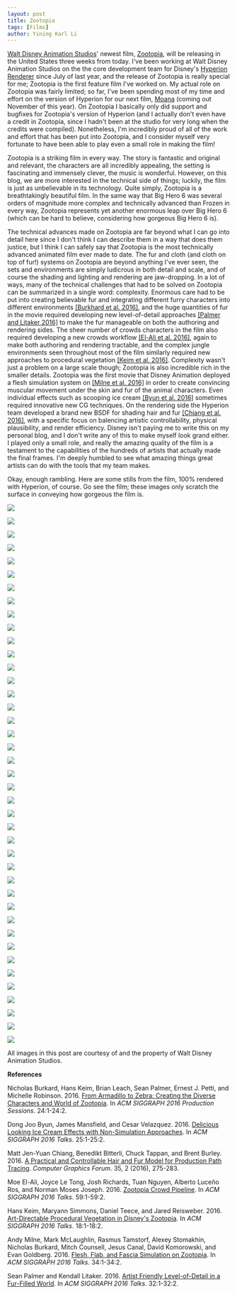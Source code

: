 ```yaml
---
layout: post
title: Zootopia
tags: [Films]
author: Yining Karl Li
---
```


[Walt Disney Animation Studios](http://www.disneyanimation.com/)' newest film, [Zootopia](http://www.disneyanimation.com/projects/zootopia), will be releasing in the United States three weeks from today.
I've been working at Walt Disney Animation Studios on the the core development team for Disney's [Hyperion Renderer](http://www.disneyanimation.com/technology/innovations/hyperion) since July of last year, and the release of Zootopia is really special for me; Zootopia is the first feature film I've worked on.
My actual role on Zootopia was fairly limited; so far, I've been spending most of my time and effort on the version of Hyperion for our next film, [Moana](http://www.disneyanimation.com/projects/moana) (coming out November of this year).
On Zootopia I basically only did support and bugfixes for Zootopia's version of Hyperion (and I actually don't even have a credit in Zootopia, since I hadn't been at the studio for very long when the credits were compiled).
Nonetheless, I'm incredibly proud of all of the work and effort that has been put into Zootopia, and I consider myself very fortunate to have been able to play even a small role in making the film!

Zootopia is a striking film in every way.
The story is fantastic and original and relevant, the characters are all incredibly appealing, the setting is fascinating and immensely clever, the music is wonderful.
However, on this blog, we are more interested in the technical side of things; luckily, the film is just as unbelievable in its technology.
Quite simply, Zootopia is a breathtakingly beautiful film.
In the same way that Big Hero 6 was several orders of magnitude more complex and technically advanced than Frozen in every way, Zootopia represents yet another enormous leap over Big Hero 6 (which can be hard to believe, considering how gorgeous Big Hero 6 is). 

The technical advances made on Zootopia are far beyond what I can go into detail here since I don't think I can describe them in a way that does them justice, but I think I can safely say that Zootopia is the most technically advanced animated film ever made to date.
The fur and cloth (and cloth on top of fur!) systems on Zootopia are beyond anything I've ever seen, the sets and environments are simply ludicrous in both detail and scale, and of course the shading and lighting and rendering are jaw-dropping.
In a lot of ways, many of the technical challenges that had to be solved on Zootopia can be summarized in a single word: complexity.
Enormous care had to be put into creating believable fur and integrating different furry characters into different environments [[Burkhard et al. 2016]](https://dl.acm.org/doi/10.1145/2936733.2936736), and the huge quantities of fur in the movie required developing new level-of-detail approaches [[Palmer and Litaker 2016]](https://dl.acm.org/citation.cfm?id=2927466) to make the fur manageable on both the authoring and rendering sides.
The sheer number of crowds characters in the film also required developing a new crowds workflow [[El-Ali et al. 2016]](https://dl.acm.org/doi/10.1145/2897839.2927467), again to make both authoring and rendering tractable, and the complex jungle environments seen throughout most of the film similarly required new approaches to procedural vegetation [[Keim et al. 2016]](https://dl.acm.org/citation.cfm?id=2927469).
Complexity wasn't just a problem on a large scale though; Zootopia is also incredible rich in the smaller details.
Zootopia was the first movie that Disney Animation deployed a flesh simulation system on [[Milne et al. 2016]](https://dl.acm.org/citation.cfm?id=2927390) in order to create convincing muscular movement under the skin and fur of the animal characters.
Even individual effects such as scooping ice cream [[Byun et al. 2016]](https://dl.acm.org/citation.cfm?id=2927445) sometimes required innovative new CG techniques.
On the rendering side the Hyperion team developed a brand new BSDF for shading hair and fur [[Chiang et al. 2016]](https://onlinelibrary.wiley.com/doi/abs/10.1111/cgf.12830), with a specific focus on balencing artistic controllability, physical plausibility, and render efficiency.
Disney isn't paying me to write this on my personal blog, and I don't write any of this to make myself look grand either.
I played only a small role, and really the amazing quality of the film is a testament to the capabilities of the hundreds of artists that actually made the final frames.
I'm deeply humbled to see what amazing things great artists can do with the tools that my team makes.

Okay, enough rambling. Here are some stills from the film, 100% rendered with Hyperion, of course. Go see the film; these images only scratch the surface in conveying how gorgeous the film is.

[![]({{site.url}}/content/images/2016/Feb/zoot_01.jpg)]({{site.url}}/content/images/2016/Feb/zoot_01.jpg)

[![]({{site.url}}/content/images/2016/Feb/zoot_03.jpg)]({{site.url}}/content/images/2016/Feb/zoot_03.jpg)

[![]({{site.url}}/content/images/2016/Feb/zoot_13.jpg)]({{site.url}}/content/images/2016/Feb/zoot_13.jpg)

[![]({{site.url}}/content/images/2016/Feb/zoot_14.jpg)]({{site.url}}/content/images/2016/Feb/zoot_14.jpg)

[![]({{site.url}}/content/images/2016/Feb/zoot_02.jpg)]({{site.url}}/content/images/2016/Feb/zoot_02.jpg)

[![]({{site.url}}/content/images/2016/Feb/zoot_04.jpg)]({{site.url}}/content/images/2016/Feb/zoot_04.jpg)

[![]({{site.url}}/content/images/2016/Feb/zoot_05.jpg)]({{site.url}}/content/images/2016/Feb/zoot_05.jpg)

[![]({{site.url}}/content/images/2016/Feb/zoot_40.jpg)]({{site.url}}/content/images/2016/Feb/zoot_40.jpg)

[![]({{site.url}}/content/images/2016/Feb/zoot_06.jpg)]({{site.url}}/content/images/2016/Feb/zoot_06.jpg)

[![]({{site.url}}/content/images/2016/Feb/zoot_07.jpg)]({{site.url}}/content/images/2016/Feb/zoot_07.jpg)

[![]({{site.url}}/content/images/2016/Feb/zoot_16.jpg)]({{site.url}}/content/images/2016/Feb/zoot_16.jpg)

[![]({{site.url}}/content/images/2016/Feb/zoot_08.jpg)]({{site.url}}/content/images/2016/Feb/zoot_08.jpg)

[![]({{site.url}}/content/images/2016/Feb/zoot_10.jpg)]({{site.url}}/content/images/2016/Feb/zoot_10.jpg)

[![]({{site.url}}/content/images/2016/Feb/zoot_11.jpg)]({{site.url}}/content/images/2016/Feb/zoot_11.jpg)

[![]({{site.url}}/content/images/2016/Feb/zoot_12.jpg)]({{site.url}}/content/images/2016/Feb/zoot_12.jpg)

[![]({{site.url}}/content/images/2016/Feb/zoot_09.jpg)]({{site.url}}/content/images/2016/Feb/zoot_09.jpg)

[![]({{site.url}}/content/images/2016/Feb/zoot_33.jpg)]({{site.url}}/content/images/2016/Feb/zoot_33.jpg)

[![]({{site.url}}/content/images/2016/Feb/zoot_15.jpg)]({{site.url}}/content/images/2016/Feb/zoot_15.jpg)

[![]({{site.url}}/content/images/2016/Feb/zoot_17.jpg)]({{site.url}}/content/images/2016/Feb/zoot_17.jpg)

[![]({{site.url}}/content/images/2016/Feb/zoot_18.jpg)]({{site.url}}/content/images/2016/Feb/zoot_18.jpg)

[![]({{site.url}}/content/images/2016/Feb/zoot_41.jpg)]({{site.url}}/content/images/2016/Feb/zoot_41.jpg)

[![]({{site.url}}/content/images/2016/Feb/zoot_39.jpg)]({{site.url}}/content/images/2016/Feb/zoot_39.jpg)

[![]({{site.url}}/content/images/2016/Feb/zoot_19.jpg)]({{site.url}}/content/images/2016/Feb/zoot_19.jpg)

[![]({{site.url}}/content/images/2016/Feb/zoot_20.jpg)]({{site.url}}/content/images/2016/Feb/zoot_20.jpg)

[![]({{site.url}}/content/images/2016/Feb/zoot_21.jpg)]({{site.url}}/content/images/2016/Feb/zoot_21.jpg)

[![]({{site.url}}/content/images/2016/Feb/zoot_31.jpg)]({{site.url}}/content/images/2016/Feb/zoot_31.jpg)

[![]({{site.url}}/content/images/2016/Feb/zoot_22.jpg)]({{site.url}}/content/images/2016/Feb/zoot_22.jpg)

[![]({{site.url}}/content/images/2016/Feb/zoot_27.jpg)]({{site.url}}/content/images/2016/Feb/zoot_27.jpg)

[![]({{site.url}}/content/images/2016/Feb/zoot_23.jpg)]({{site.url}}/content/images/2016/Feb/zoot_23.jpg)

[![]({{site.url}}/content/images/2016/Feb/zoot_35.jpg)]({{site.url}}/content/images/2016/Feb/zoot_35.jpg)

[![]({{site.url}}/content/images/2016/Feb/zoot_36.jpg)]({{site.url}}/content/images/2016/Feb/zoot_36.jpg)

[![]({{site.url}}/content/images/2016/Feb/zoot_37.jpg)]({{site.url}}/content/images/2016/Feb/zoot_37.jpg)

[![]({{site.url}}/content/images/2016/Feb/zoot_24.jpg)]({{site.url}}/content/images/2016/Feb/zoot_24.jpg)

[![]({{site.url}}/content/images/2016/Feb/zoot_25.jpg)]({{site.url}}/content/images/2016/Feb/zoot_25.jpg)

[![]({{site.url}}/content/images/2016/Feb/zoot_28.jpg)]({{site.url}}/content/images/2016/Feb/zoot_28.jpg)

[![]({{site.url}}/content/images/2016/Feb/zoot_29.jpg)]({{site.url}}/content/images/2016/Feb/zoot_29.jpg)

[![]({{site.url}}/content/images/2016/Feb/zoot_32.jpg)]({{site.url}}/content/images/2016/Feb/zoot_32.jpg)

[![]({{site.url}}/content/images/2016/Feb/zoot_34.jpg)]({{site.url}}/content/images/2016/Feb/zoot_34.jpg)

[![]({{site.url}}/content/images/2016/Feb/zoot_30.jpg)]({{site.url}}/content/images/2016/Feb/zoot_30.jpg)

[![]({{site.url}}/content/images/2016/Feb/zoot_38.jpg)]({{site.url}}/content/images/2016/Feb/zoot_38.jpg)

[![]({{site.url}}/content/images/2016/Feb/zoot_26.jpg)]({{site.url}}/content/images/2016/Feb/zoot_26.jpg)

All images in this post are courtesy of and the property of Walt Disney Animation Studios.

**References**

Nicholas Burkard, Hans Keim, Brian Leach, Sean Palmer, Ernest J. Petti, and Michelle Robinson. 2016. [From Armadillo to Zebra: Creating the Diverse Characters and World of Zootopia](https://dl.acm.org/doi/10.1145/2936733.2936736). In _ACM SIGGRAPH 2016 Production Sessions_. 24:1-24:2.

Dong Joo Byun, James Mansfield, and Cesar Velazquez. 2016. [Delicious Looking Ice Cream Effects with Non-Simulation Approaches](https://dl.acm.org/citation.cfm?id=2927445). In _ACM SIGGRAPH 2016 Talks_. 25:1-25:2.

Matt Jen-Yuan Chiang, Benedikt Bitterli, Chuck Tappan, and Brent Burley. 2016. [A Practical and Controllable Hair and Fur Model for Production Path Tracing](https://onlinelibrary.wiley.com/doi/abs/10.1111/cgf.12830). _Computer Graphics Forum_. 35, 2 (2016), 275-283.

Moe El-Ali, Joyce Le Tong, Josh Richards, Tuan Nguyen, Alberto Luceño Ros, and Norman Moses Joseph. 2016. [Zootopia Crowd Pipeline](https://dl.acm.org/doi/10.1145/2897839.2927467). In _ACM SIGGRAPH 2016 Talks_. 59:1-59:2.

Hans Keim, Maryann Simmons, Daniel Teece, and Jared Reisweber. 2016. [Art-Directable Procedural Vegetation in Disney's Zootopia](https://dl.acm.org/citation.cfm?id=2927469). In _ACM SIGGRAPH 2016 Talks_. 18:1-18:2.

Andy Milne, Mark McLaughlin, Rasmus Tamstorf, Alexey Stomakhin, Nicholas Burkard, Mitch Counsell, Jesus Canal, David Komorowski, and Evan Goldberg. 2016. [Flesh, Flab, and Fascia Simulation on Zootopia](https://dl.acm.org/citation.cfm?id=2927390). In _ACM SIGGRAPH 2016 Talks_. 34:1-34:2.

Sean Palmer and Kendall Litaker. 2016. [Artist Friendly Level-of-Detail in a Fur-Filled World](https://dl.acm.org/citation.cfm?id=2927466). In _ACM SIGGRAPH 2016 Talks_. 32:1-32:2.

